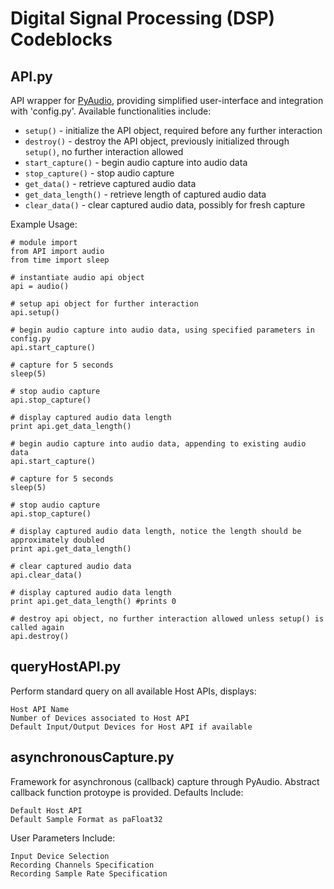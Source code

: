 Digital Signal Processing (DSP) Codeblocks
=============================================
API.py
---------------------------------------------
API wrapper for [PyAudio][1], providing simplified user-interface and integration with 'config.py'. Available functionalities include:

-   `setup()` - initialize the API object, required before any further interaction
-   `destroy()` - destroy the API object, previously initialized through  `setup()`, no further interaction allowed
-   `start_capture()` - begin audio capture into audio data
-   `stop_capture()` - stop audio capture
-   `get_data()` - retrieve captured audio data
-   `get_data_length()` - retrieve length of captured audio data
-   `clear_data()` - clear captured audio data, possibly for fresh capture

Example Usage:

    # module import
    from API import audio
    from time import sleep

    # instantiate audio api object
    api = audio()

    # setup api object for further interaction
    api.setup()

    # begin audio capture into audio data, using specified parameters in config.py
    api.start_capture()

    # capture for 5 seconds
    sleep(5)
    
    # stop audio capture   
    api.stop_capture()

    # display captured audio data length
    print api.get_data_length()

    # begin audio capture into audio data, appending to existing audio data
    api.start_capture()

    # capture for 5 seconds
    sleep(5)

    # stop audio capture
    api.stop_capture()

    # display captured audio data length, notice the length should be approximately doubled
    print api.get_data_length()

    # clear captured audio data
    api.clear_data()

    # display captured audio data length
    print api.get_data_length() #prints 0

    # destroy api object, no further interaction allowed unless setup() is called again
    api.destroy()

queryHostAPI.py
---------------------------------------------
Perform standard query on all available Host APIs, displays:

    Host API Name
    Number of Devices associated to Host API 
    Default Input/Output Devices for Host API if available

asynchronousCapture.py
---------------------------------------------
Framework for asynchronous (callback) capture through PyAudio. Abstract callback function protoype is provided.
Defaults Include:

    Default Host API
    Default Sample Format as paFloat32
    
User Parameters Include:

    Input Device Selection
    Recording Channels Specification
    Recording Sample Rate Specification
    
[1]: http://people.csail.mit.edu/hubert/pyaudio/ "PyAudio Mainpage"
